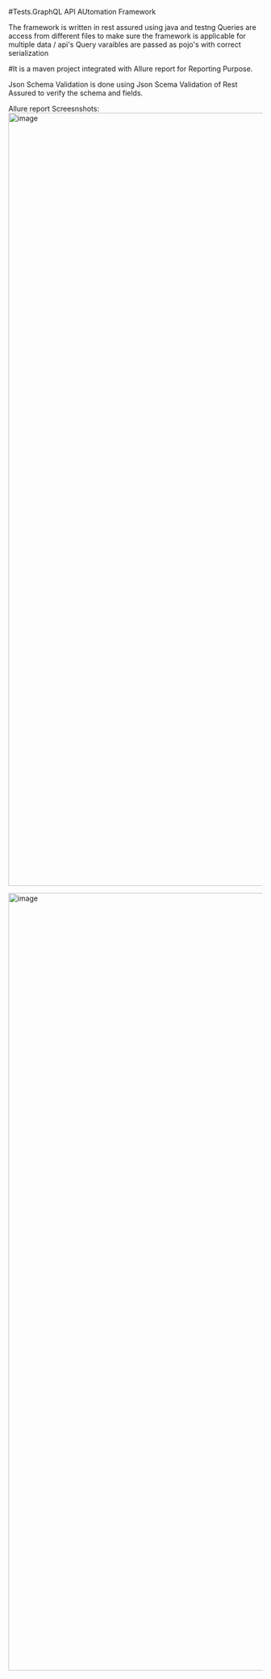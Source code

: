 #Tests.GraphQL API AUtomation Framework

The framework is written in rest assured using java and testng
Queries are access from different files to make sure the framework is applicable for multiple data / api's
Query varaibles are passed as pojo's with correct serialization 

#It is a maven project integrated with Allure report for Reporting Purpose.


Json Schema Validation is done using Json Scema Validation of Rest Assured to verify the schema and fields.

Allure report Screesnshots:
<img width="1530" alt="image" src="https://github.com/jagdeep1001/GraphQL/assets/34484773/8370fa46-b7ce-47c0-b18e-8c47d8051f41">


<img width="1539" alt="image" src="https://github.com/jagdeep1001/GraphQL/assets/34484773/bb976746-1630-492d-963e-7531c6af97c4">
